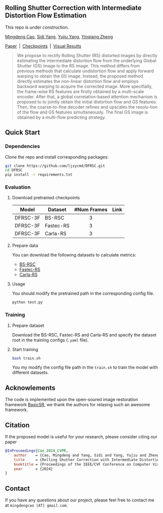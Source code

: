 ## Rolling Shutter Correction with Intermediate Distortion Flow Estimation

This repo is under construction.

[Mingdeng Cao](https://github.com/ljzycmd),
[Sidi Yang](https://ieeexplore.ieee.org/author/37088955345),
[Yujiu Yang](https://scholar.google.com/citations?user=4gH3sxsAAAAJ),
[Yinqiang Zheng](https://scholar.google.com/citations?user=JD-5DKcAAAAJ) <br>

[Paper]()&ensp;|&ensp;[Checkpoints]()&ensp;|&ensp;[Visual Results]()

> We propose to rectify Rolling Shutter (RS) distorted images by directly estimating the intermediate distortion flow from the underlying Global Shutter (GS) image to the RS image. This method differs from previous methods that calculate undistortion flow and apply forward warping to obtain the GS image. Instead, the proposed method directly estimates the non-linear distortion flow and employs backward warping to acquire the corrected image. More specifially, the frame-wise RS features are firstly obtained by a multi-scale encoder. After that, a global correlation-based attention mechanism is proposed to to jointly obtain the initial distortion flow and GS features. Then, the coarse-to-fine decoder refines and upscales the resolu-tion of the flow and GS features simultaneously. The final GS image is obtained by a multi-flow predicting strategy.

## Quick Start

### Dependencies

Clone the repo and install corresponding packages:

```bash
git clone https://github.com/ljzycmd/DFRSC.git
cd DFRSC
pip install -r requirements.txt
```

### Evaluation

1. Download pretrained checkpoints

    | Model | Dataset | #Num Frames | Link |
    | -------  | --------- |:------:| ------ |
    | DFRSC-3F | BS-RSC  | 3  |  |
    | DFRSC-3F | Fastec-RS | 3  |   |
    | DFRSC-3F | Carla-RS  |  3 |    |

2. Prepare data

    You can download the following datasets to calculate metrics:

    * [BS-RSC](https://github.com/ljzycmd/BSRSC)
    * [Fastec-RS](https://github.com/ethliup/DeepUnrollNet)
    * [Carla-RS](https://github.com/ethliup/DeepUnrollNet)

3. Usage

    You should modify the pretrained path in the corresponding config file.

    ```bash
    python test.py
    ```

### Training

1. Prepare dataset

    Download the BS-RSC, Fastec-RS and Carla-RS and specify the dataset root in the training configs (`.yaml` file).

2. Start training

    ```bash
    bash train.sh
    ```

    You my modify the config file path in the `train.sh` to train the model with different datasets.

## Acknowlements

The code is implemented upon the open-soured image restoration framework [BasicSR](https://github.com/XPixelGroup/BasicSR), we thank the authors for relasing such an awesome framework.

## Citation

If the proposed model is useful for your research, please consider citing our paper

```bibtex
@InProceedings{Cao_2024_CVPR,
    author    = {Cao, Mingdeng and Yang, Sidi and Yang, Yujiu and Zheng, Yinqiang},
    title     = {Rolling Shutter Correction with Intermediate Distortion Flow Estimation},
    booktitle = {Proceedings of the IEEE/CVF Conference on Computer Vision and Pattern Recognition (CVPR)},
    year      = {2024}
}
```

## Contact

If you have any questions about our project, please feel free to contact me at `mingdengcao [AT] gmail.com`.
